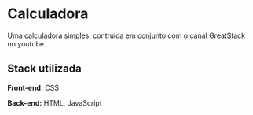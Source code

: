 
# Calculadora

Uma calculadora simples, contruida em conjunto com o canal GreatStack no youtube.


## Stack utilizada

**Front-end:** CSS

**Back-end:** HTML, JavaScript

